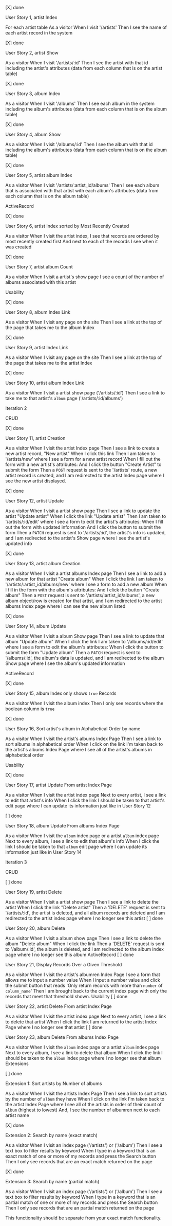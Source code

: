 [X] done

User Story 1, artist Index 

For each artist table
As a visitor
When I visit '/artists'
Then I see the name of each artist record in the system

[X] done

User Story 2, artist Show 

As a visitor
When I visit '/artists/:id'
Then I see the artist with that id including the artist's attributes
(data from each column that is on the artist table)

[X] done

User Story 3, album Index 

As a visitor
When I visit '/albums'
Then I see each album in the system including the album's attributes
(data from each column that is on the album table)

[X] done

User Story 4, album Show 

As a visitor
When I visit '/albums/:id'
Then I see the album with that id including the album's attributes
(data from each column that is on the album table)

[X] done

User Story 5, artist album Index 

As a visitor
When I visit '/artists/:artist_id/albums'
Then I see each album that is associated with that artist with each album's attributes
(data from each column that is on the album table)

ActiveRecord

[X] done

User Story 6, artist Index sorted by Most Recently Created 

As a visitor
When I visit the artist index,
I see that records are ordered by most recently created first
And next to each of the records I see when it was created

[X] done

User Story 7, artist album Count

As a visitor
When I visit a artist's show page
I see a count of the number of albums associated with this artist

Usability

[X] done

User Story 8, album Index Link

As a visitor
When I visit any page on the site
Then I see a link at the top of the page that takes me to the album Index

[X] done

User Story 9, artist Index Link

As a visitor
When I visit any page on the site
Then I see a link at the top of the page that takes me to the artist Index

[X] done

User Story 10, artist album Index Link

As a visitor
When I visit a artist show page ('/artists/:id')
Then I see a link to take me to that artist's `album` page ('/artists/:id/albums')

Iteration 2

CRUD

[X] done

User Story 11, artist Creation 

As a visitor
When I visit the artist Index page
Then I see a link to create a new artist record, "New artist"
When I click this link
Then I am taken to '/artists/new' where I  see a form for a new artist record
When I fill out the form with a new artist's attributes:
And I click the button "Create Artist" to submit the form
Then a `POST` request is sent to the '/artists' route,
a new artist record is created,
and I am redirected to the artist Index page where I see the new artist displayed.

[X] done

User Story 12, artist Update 

As a visitor
When I visit a artist show page
Then I see a link to update the artist "Update artist"
When I click the link "Update artist"
Then I am taken to '/artists/:id/edit' where I  see a form to edit the artist's attributes:
When I fill out the form with updated information
And I click the button to submit the form
Then a `PATCH` request is sent to '/artists/:id',
the artist's info is updated,
and I am redirected to the artist's Show page where I see the artist's updated info

[X] done

User Story 13, artist album Creation 

As a visitor
When I visit a artist albums Index page
Then I see a link to add a new album for that artist "Create album"
When I click the link
I am taken to '/artists/:artist_id/albums/new' where I see a form to add a new album
When I fill in the form with the album's attributes:
And I click the button "Create album"
Then a `POST` request is sent to '/artists/:artist_id/albums',
a new album object/row is created for that artist,
and I am redirected to the artist albums Index page where I can see the new album listed

[X] done

User Story 14, album Update 

As a visitor
When I visit a album Show page
Then I see a link to update that album "Update album"
When I click the link
I am taken to '/albums/:id/edit' where I see a form to edit the album's attributes:
When I click the button to submit the form "Update album"
Then a `PATCH` request is sent to '/albums/:id',
the album's data is updated,
and I am redirected to the album Show page where I see the album's updated information

ActiveRecord

[X] done

User Story 15, album Index only shows `true` Records 

As a visitor
When I visit the album index
Then I only see records where the boolean column is `true`

[X] done

User Story 16, Sort artist's album in Alphabetical Order by name 

As a visitor
When I visit the artist's albums Index Page
Then I see a link to sort albums in alphabetical order
When I click on the link
I'm taken back to the artist's albums Index Page where I see all of the artist's albums in alphabetical order

Usability

[X] done

User Story 17, artist Update From artist Index Page 

As a visitor
When I visit the artist index page
Next to every artist, I see a link to edit that artist's info
When I click the link
I should be taken to that artist's edit page where I can update its information just like in User Story 12

[ ] done

User Story 18, album Update From albums Index Page 

As a visitor
When I visit the `album` index page or a artist `album` index page
Next to every album, I see a link to edit that album's info
When I click the link
I should be taken to that `album` edit page where I can update its information just like in User Story 14

Iteration 3

CRUD

[ ] done

User Story 19, artist Delete 

As a visitor
When I visit a artist show page
Then I see a link to delete the artist
When I click the link "Delete artist"
Then a 'DELETE' request is sent to '/artists/:id',
the artist is deleted, and all album records are deleted
and I am redirected to the artist index page where I no longer see this artist
[ ] done

User Story 20, album Delete 

As a visitor
When I visit a album show page
Then I see a link to delete the album "Delete album"
When I click the link
Then a 'DELETE' request is sent to '/album/:id',
the album is deleted,
and I am redirected to the album index page where I no longer see this album
ActiveRecord
[ ] done

User Story 21, Display Records Over a Given Threshold 

As a visitor
When I visit the artist's albumren Index Page
I see a form that allows me to input a number value
When I input a number value and click the submit button that reads 'Only return records with more than `number` of `column_name`'
Then I am brought back to the current index page with only the records that meet that threshold shown.
Usability
[ ] done

User Story 22, artist Delete From artist Index Page 

As a visitor
When I visit the artist index page
Next to every artist, I see a link to delete that artist
When I click the link
I am returned to the artist Index Page where I no longer see that artist
[ ] done

User Story 23, album Delete From albums Index Page 

As a visitor
When I visit the `album` index page or a artist `album` index page
Next to every album, I see a link to delete that album
When I click the link
I should be taken to the `album` index page where I no longer see that album
Extensions

[ ] done

Extension 1: Sort artists by Number of albums 

As a visitor
When I visit the artists Index Page
Then I see a link to sort artists by the number of `album` they have
When I click on the link
I'm taken back to the artist Index Page where I see all of the artists in order of their count of `album` (highest to lowest) And, I see the number of albumren next to each artist name

[X] done

Extension 2: Search by name (exact match)

As a visitor
When I visit an index page ('/artists') or ('/album')
Then I see a text box to filter results by keyword
When I type in a keyword that is an exact match of one or more of my records and press the Search button
Then I only see records that are an exact match returned on the page

[X] done

Extension 3: Search by name (partial match)

As a visitor
When I visit an index page ('/artists') or ('/album')
Then I see a text box to filter results by keyword
When I type in a keyword that is an partial match of one or more of my records and press the Search button
Then I only see records that are an partial match returned on the page

This functionality should be separate from your exact match functionality.
